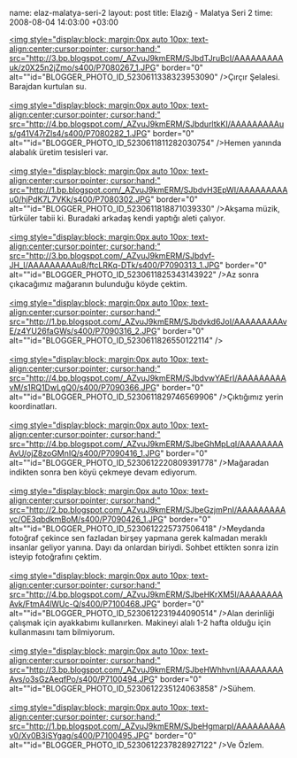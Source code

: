 name: elaz-malatya-seri-2
layout: post
title: Elazığ - Malatya Seri 2
time: 2008-08-04 14:03:00 +03:00

<a href="http://3.bp.blogspot.com/_AZvuJ9kmERM/SJbdTJruBcI/AAAAAAAAAuk/z0X25n2jZmo/s1600-h/P7080267_1.JPG"><img style="display:block; margin:0px auto 10px; text-align:center;cursor:pointer; cursor:hand;" src="http://3.bp.blogspot.com/_AZvuJ9kmERM/SJbdTJruBcI/AAAAAAAAAuk/z0X25n2jZmo/s400/P7080267_1.JPG" border="0" alt=""id="BLOGGER_PHOTO_ID_5230611338323953090" /></a>Çırçır Şelalesi. Barajdan kurtulan su.<br /><br /><a href="http://4.bp.blogspot.com/_AZvuJ9kmERM/SJbdurltkKI/AAAAAAAAAus/g41V47rZls4/s1600-h/P7080282_1.JPG"><img style="display:block; margin:0px auto 10px; text-align:center;cursor:pointer; cursor:hand;" src="http://4.bp.blogspot.com/_AZvuJ9kmERM/SJbdurltkKI/AAAAAAAAAus/g41V47rZls4/s400/P7080282_1.JPG" border="0" alt=""id="BLOGGER_PHOTO_ID_5230611811282030754" /></a>Hemen yanında alabalık üretim tesisleri var.<br /><br /><a href="http://1.bp.blogspot.com/_AZvuJ9kmERM/SJbdvH3EpWI/AAAAAAAAAu0/hjPdK7L7VKk/s1600-h/P7080302.JPG"><img style="display:block; margin:0px auto 10px; text-align:center;cursor:pointer; cursor:hand;" src="http://1.bp.blogspot.com/_AZvuJ9kmERM/SJbdvH3EpWI/AAAAAAAAAu0/hjPdK7L7VKk/s400/P7080302.JPG" border="0" alt=""id="BLOGGER_PHOTO_ID_5230611818871039330" /></a>Akşama müzik, türküler tabii ki. Buradaki arkadaş kendi yaptığı aleti çalıyor.<br /><br /><a href="http://3.bp.blogspot.com/_AZvuJ9kmERM/SJbdvf-JH_I/AAAAAAAAAu8/ftcLRKq-DTk/s1600-h/P7090313_1.JPG"><img style="display:block; margin:0px auto 10px; text-align:center;cursor:pointer; cursor:hand;" src="http://3.bp.blogspot.com/_AZvuJ9kmERM/SJbdvf-JH_I/AAAAAAAAAu8/ftcLRKq-DTk/s400/P7090313_1.JPG" border="0" alt=""id="BLOGGER_PHOTO_ID_5230611825343143922" /></a>Az sonra çıkacağımız mağaranın bulunduğu köyde çektim.<br /><br /><a href="http://1.bp.blogspot.com/_AZvuJ9kmERM/SJbdvkd6JoI/AAAAAAAAAvE/z4YU26faGWs/s1600-h/P7090316_2.JPG"><img style="display:block; margin:0px auto 10px; text-align:center;cursor:pointer; cursor:hand;" src="http://1.bp.blogspot.com/_AZvuJ9kmERM/SJbdvkd6JoI/AAAAAAAAAvE/z4YU26faGWs/s400/P7090316_2.JPG" border="0" alt=""id="BLOGGER_PHOTO_ID_5230611826550122114" /></a><br /><br /><a href="http://4.bp.blogspot.com/_AZvuJ9kmERM/SJbdvwYAErI/AAAAAAAAAvM/s1RQ1DwLgQ0/s1600-h/P7090366.JPG"><img style="display:block; margin:0px auto 10px; text-align:center;cursor:pointer; cursor:hand;" src="http://4.bp.blogspot.com/_AZvuJ9kmERM/SJbdvwYAErI/AAAAAAAAAvM/s1RQ1DwLgQ0/s400/P7090366.JPG" border="0" alt=""id="BLOGGER_PHOTO_ID_5230611829746569906" /></a>Çıktığımız yerin koordinatları.<br /><br /><a href="http://4.bp.blogspot.com/_AZvuJ9kmERM/SJbeGhMpLqI/AAAAAAAAAvU/ojZ8zoGMnIQ/s1600-h/P7090416_1.JPG"><img style="display:block; margin:0px auto 10px; text-align:center;cursor:pointer; cursor:hand;" src="http://4.bp.blogspot.com/_AZvuJ9kmERM/SJbeGhMpLqI/AAAAAAAAAvU/ojZ8zoGMnIQ/s400/P7090416_1.JPG" border="0" alt=""id="BLOGGER_PHOTO_ID_5230612220809391778" /></a>Mağaradan indikten sonra ben köyü çekmeye devam ediyorum.<br /><br /><a href="http://2.bp.blogspot.com/_AZvuJ9kmERM/SJbeGzjmPnI/AAAAAAAAAvc/OE3qbdkmBoM/s1600-h/P7090426_1.JPG"><img style="display:block; margin:0px auto 10px; text-align:center;cursor:pointer; cursor:hand;" src="http://2.bp.blogspot.com/_AZvuJ9kmERM/SJbeGzjmPnI/AAAAAAAAAvc/OE3qbdkmBoM/s400/P7090426_1.JPG" border="0" alt=""id="BLOGGER_PHOTO_ID_5230612225737506418" /></a>Meydanda fotoğraf çekince sen fazladan birşey yapmana gerek kalmadan meraklı insanlar geliyor yanına. Dayı da onlardan biriydi. Sohbet ettikten sonra izin isteyip fotoğrafını çektim.<br /><br /><a href="http://4.bp.blogspot.com/_AZvuJ9kmERM/SJbeHKrXM5I/AAAAAAAAAvk/FtmA4lWUc-Q/s1600-h/P7100468.JPG"><img style="display:block; margin:0px auto 10px; text-align:center;cursor:pointer; cursor:hand;" src="http://4.bp.blogspot.com/_AZvuJ9kmERM/SJbeHKrXM5I/AAAAAAAAAvk/FtmA4lWUc-Q/s400/P7100468.JPG" border="0" alt=""id="BLOGGER_PHOTO_ID_5230612231944090514" /></a>Alan derinliği çalışmak için ayakkabımı kullanırken. Makineyi alalı 1-2 hafta olduğu için kullanmasını tam bilmiyorum.<br /><br /><a href="http://3.bp.blogspot.com/_AZvuJ9kmERM/SJbeHWhhvnI/AAAAAAAAAvs/o3sGzAeqfPo/s1600-h/P7100494.JPG"><img style="display:block; margin:0px auto 10px; text-align:center;cursor:pointer; cursor:hand;" src="http://3.bp.blogspot.com/_AZvuJ9kmERM/SJbeHWhhvnI/AAAAAAAAAvs/o3sGzAeqfPo/s400/P7100494.JPG" border="0" alt=""id="BLOGGER_PHOTO_ID_5230612235124063858" /></a>Sühem.<br /><br /><a href="http://1.bp.blogspot.com/_AZvuJ9kmERM/SJbeHgmarpI/AAAAAAAAAv0/Xv0B3iSYgag/s1600-h/P7100495.JPG"><img style="display:block; margin:0px auto 10px; text-align:center;cursor:pointer; cursor:hand;" src="http://1.bp.blogspot.com/_AZvuJ9kmERM/SJbeHgmarpI/AAAAAAAAAv0/Xv0B3iSYgag/s400/P7100495.JPG" border="0" alt=""id="BLOGGER_PHOTO_ID_5230612237828927122" /></a>Ve Özlem.
